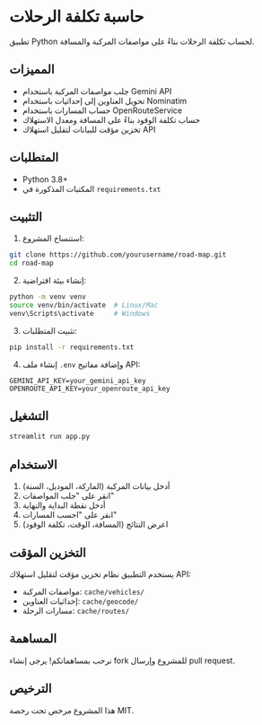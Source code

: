 # حاسبة تكلفة الرحلات

تطبيق Python لحساب تكلفة الرحلات بناءً على مواصفات المركبة والمسافة.

## المميزات

- جلب مواصفات المركبة باستخدام Gemini API
- تحويل العناوين إلى إحداثيات باستخدام Nominatim
- حساب المسارات باستخدام OpenRouteService
- حساب تكلفة الوقود بناءً على المسافة ومعدل الاستهلاك
- تخزين مؤقت للبيانات لتقليل استهلاك API

## المتطلبات

- Python 3.8+
- المكتبات المذكورة في `requirements.txt`

## التثبيت

1. استنساخ المشروع:
```bash
git clone https://github.com/yourusername/road-map.git
cd road-map
```

2. إنشاء بيئة افتراضية:
```bash
python -m venv venv
source venv/bin/activate  # Linux/Mac
venv\Scripts\activate     # Windows
```

3. تثبيت المتطلبات:
```bash
pip install -r requirements.txt
```

4. إنشاء ملف `.env` وإضافة مفاتيح API:
```
GEMINI_API_KEY=your_gemini_api_key
OPENROUTE_API_KEY=your_openroute_api_key
```

## التشغيل

```bash
streamlit run app.py
```

## الاستخدام

1. أدخل بيانات المركبة (الماركة، الموديل، السنة)
2. انقر على "جلب المواصفات"
3. أدخل نقطة البداية والنهاية
4. انقر على "احسب المسارات"
5. اعرض النتائج (المسافة، الوقت، تكلفة الوقود)

## التخزين المؤقت

يستخدم التطبيق نظام تخزين مؤقت لتقليل استهلاك API:
- مواصفات المركبة: `cache/vehicles/`
- إحداثيات العناوين: `cache/geocode/`
- مسارات الرحلة: `cache/routes/`

## المساهمة

نرحب بمساهماتكم! يرجى إنشاء fork للمشروع وإرسال pull request.

## الترخيص

هذا المشروع مرخص تحت رخصة MIT. 
